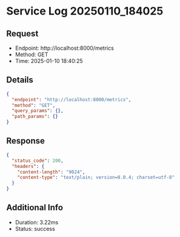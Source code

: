 # Service Log 20250110_184025

## Request
- Endpoint: http://localhost:8000/metrics
- Method: GET
- Time: 2025-01-10 18:40:25

## Details
```json
{
  "endpoint": "http://localhost:8000/metrics",
  "method": "GET",
  "query_params": {},
  "path_params": {}
}
```

## Response
```json
{
  "status_code": 200,
  "headers": {
    "content-length": "9024",
    "content-type": "text/plain; version=0.0.4; charset=utf-8"
  }
}
```

## Additional Info
- Duration: 3.22ms
- Status: success
